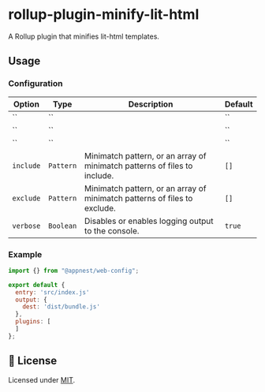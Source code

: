 # rollup-plugin-minify-lit-html

A Rollup plugin that minifies lit-html templates.

## Usage

### Configuration

Option   |   Type        |    Description     |    Default
---------| --------------| ------------------ | ---------------------------------
`` | `` |  | ``
`` | `` |  | ``
`` | `` |  | ``
`include` | `Pattern` | Minimatch pattern, or an array of minimatch patterns of files to include. | `[]`
`exclude` | `Pattern` | Minimatch pattern, or an array of minimatch patterns of files to exclude. | `[]`
`verbose` | `Boolean` | Disables or enables logging output to the console. | `true`

### Example

```js
import {} from "@appnest/web-config";

export default {
  entry: 'src/index.js'
  output: {
    dest: 'dist/bundle.js'
  },
  plugins: [
  ]
};
```

## 🎉 License

Licensed under [MIT](https://opensource.org/licenses/MIT).
